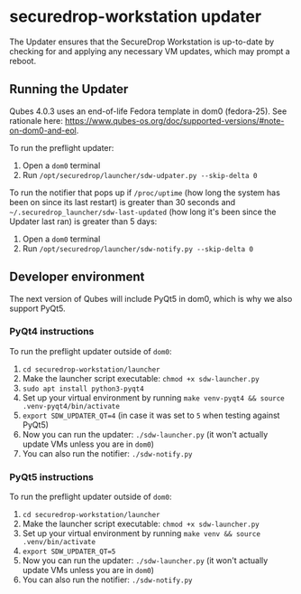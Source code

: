 # securedrop-workstation updater

The Updater ensures that the SecureDrop Workstation is up-to-date by checking for and applying any necessary VM updates, which may prompt a reboot.

## Running the Updater

Qubes 4.0.3 uses an end-of-life Fedora template in dom0 (fedora-25). See rationale here: https://www.qubes-os.org/doc/supported-versions/#note-on-dom0-and-eol.

To run the preflight updater:
1. Open a `dom0` terminal
2. Run `/opt/securedrop/launcher/sdw-udpater.py --skip-delta 0`

To run the notifier that pops up if `/proc/uptime` (how long the system has been on since its last restart) is greater than 30 seconds and `~/.securedrop_launcher/sdw-last-updated` (how long it's been since the Updater last ran) is greater than 5 days:
1. Open a `dom0` terminal
2. Run `/opt/securedrop/launcher/sdw-notify.py --skip-delta 0`

## Developer environment

The next version of Qubes will include PyQt5 in dom0, which is why we also support PyQt5.

### PyQt4 instructions

To run the preflight updater outside of `dom0`:
1. `cd securedrop-workstation/launcher`
2. Make the launcher script executable: `chmod +x sdw-launcher.py`
3. `sudo apt install python3-pyqt4`
4. Set up your virtual environment by running `make venv-pyqt4 && source .venv-pyqt4/bin/activate`
4. `export SDW_UPDATER_QT=4` (in case it was set to `5` when testing against PyQt5)
5. Now you can run the updater: `./sdw-launcher.py` (it won't actually update VMs unless you are in `dom0`)
6. You can also run the notifier: `./sdw-notify.py`

### PyQt5 instructions

To run the preflight updater outside of `dom0`:
1. `cd securedrop-workstation/launcher`
2. Make the launcher script executable: `chmod +x sdw-launcher.py`
3. Set up your virtual environment by running `make venv && source .venv/bin/activate`
4. `export SDW_UPDATER_QT=5`
5. Now you can run the updater: `./sdw-launcher.py` (it won't actually update VMs unless you are in `dom0`)
6. You can also run the notifier: `./sdw-notify.py`
